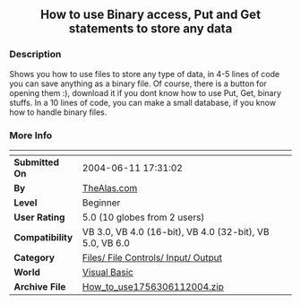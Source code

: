 ﻿<div align="center">

## How to use Binary access, Put and Get statements to store any data


</div>

### Description

Shows you how to use files to store any type of data, in 4-5 lines of code you can save anything as a binary file. Of course, there is a button for opening them :), download it if you dont know how to use Put, Get, binary stuffs. In a 10 lines of code, you can make a small database, if you know how to handle binary files.
 
### More Info
 


<span>             |<span>
---                |---
**Submitted On**   |2004-06-11 17:31:02
**By**             |[TheAlas\.com](https://github.com/Planet-Source-Code/PSCIndex/blob/master/ByAuthor/thealas-com.md)
**Level**          |Beginner
**User Rating**    |5.0 (10 globes from 2 users)
**Compatibility**  |VB 3\.0, VB 4\.0 \(16\-bit\), VB 4\.0 \(32\-bit\), VB 5\.0, VB 6\.0
**Category**       |[Files/ File Controls/ Input/ Output](https://github.com/Planet-Source-Code/PSCIndex/blob/master/ByCategory/files-file-controls-input-output__1-3.md)
**World**          |[Visual Basic](https://github.com/Planet-Source-Code/PSCIndex/blob/master/ByWorld/visual-basic.md)
**Archive File**   |[How\_to\_use1756306112004\.zip](https://github.com/Planet-Source-Code/thealas-com-how-to-use-binary-access-put-and-get-statements-to-store-any-data__1-54326/archive/master.zip)








